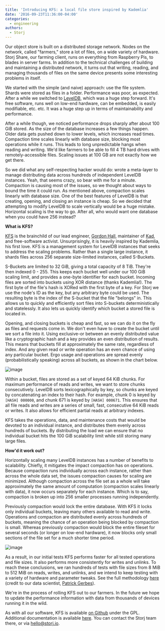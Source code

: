 ```yaml
---
title: 'Introducing KFS: a local file store inspired by Kademlia'
date: '2016-09-23T11:36:00-04:00'
categories:
  - engineering
authors:
  - Storj
---
```

Our object store is built on a distributed storage network. Nodes on the network, called "farmers," store a lot of files, on a wide variety of hardware. Storj Share, our farming client, runs on everything from Raspberry Pis, to blades in server farms. In addition to the technical challenges of building and maintaining a distributed network, it turns out that writing, reading, and managing thousands of files on the same device presents some interesting problems in itself.

<!--more-->

We started with the simple (and naive) approach: use the file system. Shards were stored as files in a folder. Performance was poor, as expected. After a while we switched to [LevelDB](https://github.com/google/leveldb), which was a huge step forward. It's free software, runs well on low-end hardware, can be embedded, is easily modifiable, etc. etc. It was a huge step up in terms of maintainability and performance.

After a while though, we noticed performance drops sharply after about 100 GiB stored. As the size of the database increases a few things happen. Older data gets pushed down to lower levels, which increases read times. Compaction time scales linearly with database size, blocking most operations while it runs. This leads to long unpredictable hangs when reading and writing. We'd like farmers to be able to fill 4 TB hard drives with remotely-accessible files. Scaling issues at 100 GB are not exactly how we get there.

So we did what any self-respecting hacker would do: wrote a meta-layer to manage distributing data across hundreds of independent LevelDB instances. Yeah, that seems crazy, so bear with me for a minute. Compaction is causing most of the issues, so we thought about ways to bound the time it could run. As mentioned above, compaction scales linearly with database size. One of the best features of LevelDB is that creating, opening, and closing an instance is cheap. So we decided that attempting to modify LevelDB to scale vertically would be a huge mistake. Horizontal scaling is the way to go. After all, who would want one database when you could have 256 instead?

**What is KFS?**

[KFS](https://github.com/storj/kfs/) is the brainchild of our lead engineer, [Gordon Hall](https://github.com/bookchin/), maintainer of [Kad](https://github.com/kadtools), and free-software activist. Unsurprisingly, it is heavily inspired by Kademlia, his first love. KFS is a management system for LevelDB instances that seeks to address the scaling problems. Rather than a single large instance, it shards files across 256 separate size-limited instances, called S-Buckets.

S-Buckets are limited to 32 GiB, giving a total capacity of 8 TiB. They're then indexed 0 - 255. This keeps each bucket well under our 100 GiB scaling limit, and provides a one-byte identifier for each bucket. Incoming files are sorted into buckets using XOR distance (thanks Kademlia!). The first byte of the file's hash is XORed with the first byte of a key. For Storj we use the node's ID as the key, but any arbitrary byte could be used. The resulting byte is the index of the S-bucket that the file "belongs" in. This allows us to quickly and efficiently sort files into S-buckets deterministically and statelessly. It also lets us quickly identify which bucket a stored file is located in.

Opening, and closing buckets is cheap and fast, so we can do it on the fly as files and requests come in. We don't even have to create the bucket until we sort a file into it. Using exclusive-or between an evenly distributed value like a cryptographic hash and a key provides an even distribution of results. This means that buckets fill at approximately the same rate, regardless of index. And any given read or write operation has an even chance of using any particular bucket. Ergo usage and operations are spread evenly (probabilistically speaking) across all buckets, as shown in the chart below.  
  

![image](/blog/img/ch1.png)

  
Within a bucket, files are stored as a set of keyed 64 KiB chunks. For maximum performance of reads and writes, we want to store chunks consecutively. LevelDB sorts lexicographically by key, so chunks are keyed by concatenating an index to their hash. For example, chunk 0 is keyed by `[HASH] 000000`, and chunk 671 is keyed by `[HASH] 000671`. This ensures that all file reads and writes are a series of small, fast, consecutive 64 KiB reads or writes. It also allows for efficient partial reads at arbitrary indexes.

KFS takes the operations, data, and maintenance costs that would be devoted to an individual instance, and distributes them evenly across hundreds of buckets. By distributing the load we can ensure that no individual bucket hits the 100 GiB scalability limit while still storing many large files.

**How'd it work out?**

Horizontally scaling many LevelDB instances has a number of benefits to scalability. Chiefly, it mitigates the impact compaction has on operations. Because compaction runs individually across each instance, rather than across the whole data set, the issues compaction causes for scaling are minimized. Although compaction across the file set as a whole will take approximately the same amount of computation (compaction scales linearly with data), it now occurs separately for each instance. Which is to say, compaction is broken up into 256 smaller processes running independently.

Previously compaction would lock the entire database. With KFS it locks only individual buckets, leaving many others available to read and write. Operations and compaction are distributed evenly across hundreds of buckets, meaning the chance of an operation being blocked by compaction is small. Whereas previously compaction would block the entire fileset for several seconds (or longer on low-end hardware), it now blocks only small sections of the file set for a much shorter time period.  
  

![image](/blog/img/ch2.png)

  
As a result, in our initial tests KFS performs faster for all tested operations and file sizes. It also performs more consistently for writes and unlinks. To reach these conclusions, we ran hundreds of tests with file sizes from 8 MiB to 512 MiB on reads, writes, and unlinks, and we intend to keep testing with a variety of hardware and parameter tweaks. See the full methodology [here](https://storj.github.io/kfs/tutorial-performance-testing.html) (credit to our data scientist, [Patrick Gerbes](https://github.com/pgerbes1)).

We're in the process of rolling KFS out to our farmers. In the future we hope to update the performance information with data from thousands of devices running it in the wild.

As with all our software, KFS is available [on Github](https://github.com/storj/kfs) under the GPL. Additional documentation is available [here](http://storj.github.io/kfs). You can contact the Storj team there, or via [hello@storj.io](mailto:hello@storj.io).
